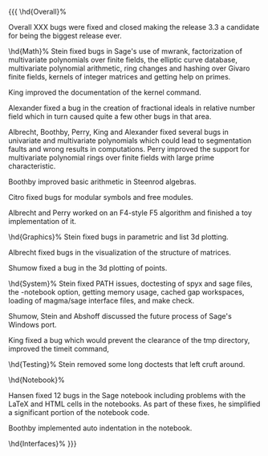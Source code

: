 {{{
\hd{Overall}%

Overall XXX bugs were fixed and closed making the release 3.3 a candidate for being the biggest release ever.

\hd{Math}%
Stein fixed bugs in Sage's use of mwrank, factorization of multivariate polynomials over finite fields, the elliptic curve
database, multivariate polynomial arithmetic, ring changes and hashing over Givaro finite fields, kernels of integer matrices and getting help on primes.

King improved the documentation of the kernel command.

Alexander fixed a bug in the creation of fractional ideals in relative number field which in turn caused quite a few other bugs in that area.

Albrecht, Boothby, Perry, King and Alexander fixed several bugs in univariate and multivariate polynomials which could lead to segmentation faults and wrong results in computations. Perry improved the support for multivariate polynomial rings over finite fields with large prime characteristic.

Boothby improved basic arithmetic in Steenrod algebras.

Citro fixed  bugs for modular symbols and free modules.

Albrecht and Perry worked on an F4-style F5 algorithm and finished a toy implementation of it.


\hd{Graphics}%
Stein fixed bugs in parametric and list 3d plotting.

Albrecht fixed bugs in the visualization of the structure of matrices.

Shumow fixed a bug in the 3d plotting of points.

\hd{System}%
Stein fixed PATH issues, doctesting of spyx and sage files, the -notebook option, getting memory
usage, cached gap workspaces, loading of magma/sage interface files, and make check.

Shumow, Stein and Abshoff discussed the future process of Sage's Windows port.

King fixed a bug which would prevent the clearance of the tmp directory, improved the timeit command, 

\hd{Testing}%
Stein removed some long doctests that left cruft around.

\hd{Notebook}%

Hansen fixed 12 bugs in the Sage notebook including problems with the LaTeX and HTML cells in the notebooks. As part of these fixes, he simplified a significant portion of the notebook code.

Boothby implemented auto indentation in the notebook.

\hd{Interfaces}%
}}}
